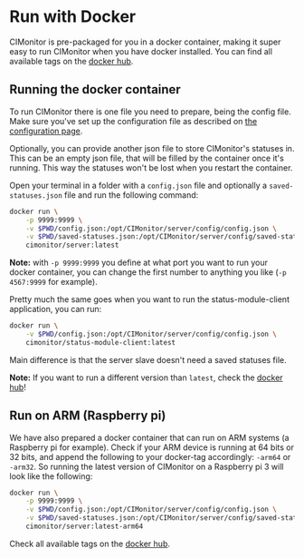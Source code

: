 # Run with Docker

CIMonitor is pre-packaged for you in a docker container, making it super easy to run CIMonitor when you have docker installed. You can
find all available tags on the [docker hub](https://hub.docker.com/u/cimonitor/).

## Running the docker container

To run CIMonitor there is one file you need to prepare, being the config file. Make sure you've set up the configuration file
as described on [the configuration page](./configuration.md).

Optionally, you can provide another json file to store CIMonitor's statuses in. This can be an empty json file, that will be filled
by the container once it's running. This way the statuses won't be lost when you restart the container.

Open your terminal in a folder with a `config.json` file and optionally a `saved-statuses.json` file and run the following command:

```bash
docker run \
    -p 9999:9999 \
    -v $PWD/config.json:/opt/CIMonitor/server/config/config.json \
    -v $PWD/saved-statuses.json:/opt/CIMonitor/server/config/saved-statuses.json \
    cimonitor/server:latest
```

**Note:** with `-p 9999:9999` you define at what port you want to run your docker container, you can change the first number to anything you like (`-p 4567:9999` for example).

Pretty much the same goes when you want to run the status-module-client application, you can run:

```bash
docker run \
    -v $PWD/config.json:/opt/CIMonitor/server/config/config.json \
    cimonitor/status-module-client:latest
```

Main difference is that the server slave doesn't need a saved statuses file.

**Note:** If you want to run a different version than `latest`, check the [docker hub](https://hub.docker.com/u/cimonitor/)!

## Run on ARM (Raspberry pi)

We have also prepared a docker container that can run on ARM systems (a Raspberry pi for example). Check if your ARM device
is running at 64 bits or 32 bits, and append the following to your docker-tag accordingly: `-arm64` or `-arm32`. So running
the latest version of CIMonitor on a Raspberry pi 3 will look like the following:

```bash
docker run \
    -p 9999:9999 \
    -v $PWD/config.json:/opt/CIMonitor/server/config/config.json \
    -v $PWD/saved-statuses.json:/opt/CIMonitor/server/config/saved-statuses.json \
    cimonitor/server:latest-arm64
```

Check all available tags on the [docker hub](https://hub.docker.com/u/cimonitor/).

